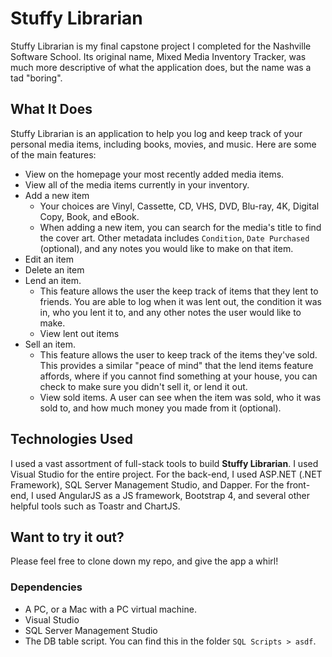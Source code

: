 # Stuffy Librarian

Stuffy Librarian is my final capstone project I completed for the Nashville Software School. Its original name, Mixed Media Inventory Tracker, was much more descriptive of what the application does, but the name was a tad "boring".

## What It Does
Stuffy Librarian is an application to help you log and keep track of your personal media items, including books, movies, and music. Here are some of the main features:
- View on the homepage your most recently added media items.
- View all of the media items currently in your inventory.
- Add a new item
  - Your choices are Vinyl, Cassette, CD, VHS, DVD, Blu-ray, 4K, Digital Copy, Book, and eBook.
  - When adding a new item, you can search for the media's title to find the cover art. Other metadata includes `Condition`, `Date Purchased` (optional), and any notes you would like to make on that item.
- Edit an item
- Delete an item
- Lend an item. 
  - This feature allows the user the keep track of items that they lent to friends. You are able to log when it was lent out, the condition it was in, who you lent it to, and any other notes the user would like to make.
  - View lent out items
- Sell an item. 
  - This feature allows the user to keep track of the items they've sold. This provides a similar "peace of mind" that the lend items feature affords, where if you cannot find something at your house, you can check to make sure you didn't sell it, or lend it out.
  - View sold items. A user can see when the item was sold, who it was sold to, and how much money you made from it (optional).

## Technologies Used
I used a vast assortment of full-stack tools to build **Stuffy Librarian**. I used Visual Studio for the entire project. For the back-end, I used ASP.NET (.NET Framework), SQL Server Management Studio, and Dapper. For the front-end, I used AngularJS as a JS framework, Bootstrap 4, and several other helpful tools such as Toastr and ChartJS.

## Want to try it out?
Please feel free to clone down my repo, and give the app a whirl!
### Dependencies
- A PC, or a Mac with a PC virtual machine.
- Visual Studio
- SQL Server Management Studio
- The DB table script. You can find this in the folder `SQL Scripts > asdf`.
